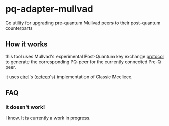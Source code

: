 # pq-adapter-mullvad
Go utility for upgrading pre-quantum Mullvad peers to their post-quantum counterparts

## How it works
this tool uses Mullvad's experimental Post-Quantum key exchange [protocol](https://github.com/mullvad/mullvadvpn-app/blob/master/talpid-tunnel-config-client/proto/tunnel_config.proto) to generate the corresponding PQ-peer for the currently connected Pre-Q peer.

it uses [circl](https://github.com/cloudflare/circl)'s ([octeep](https://github.com/octeep)'s) implementation of Classic Mceliece.

## FAQ

### it doesn't work!
I know. It is currently a work in progress.

